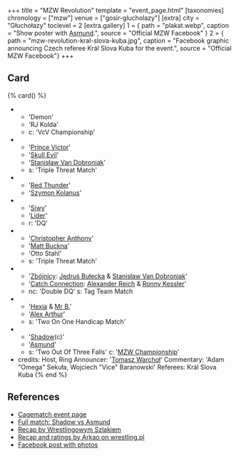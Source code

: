 +++
title = "MZW Revolution"
template = "event_page.html"
[taxonomies]
chronology = ["mzw"]
venue = ["gosir-glucholazy"]
[extra]
city = "Głuchołazy"
toclevel = 2
[extra.gallery]
1 = { path = "plakat.webp", caption = "Show poster with [Asmund](@/w/asmund.md).", source = "Official MZW Facebook" }
2 = { path = "mzw-revolution-kral-slova-kuba.jpg", caption = "Facebook graphic announcing Czech referee Král Slova Kuba for the event.", source = "Official MZW Facebook"}
+++

## Card

{% card() %}
- - 'Demon'
  - 'RJ Kolda'
  - c: 'VcV Championship'
- - '[Prince Victor](@/w/vic-golden.md)'
  - '[Skull Evil](@/w/skull-evil.md)'
  - '[Stanisław Van Dobroniak](@/w/stanislaw-van-dobroniak.md)'
  - s: 'Triple Threat Match'
- - '[Red Thunder](@/w/red-thunder.md)'
  - '[Szymon Kolanus](@/w/blue-thunder.md)'
- - '[Siwy](@/w/szymon-siwiec.md)'
  - '[Lider](@/w/lider.md)'
  - r: 'DQ'
- - '[Christopher Anthony](@/w/christopher-anthony.md)'
  - '[Matt Buckna](@/w/matt-buckna.md)'
  - 'Otto Stahl'
  - s: 'Triple Threat Match'
- - '[Zbójnicy](@/tt/zbojnicy.md): [Jędruś Bułecka](@/w/jedrus-bulecka.md) & [Stanisław Van Dobroniak](@/w/stanislaw-van-dobroniak.md)'
  - '[Catch Connection](@/tt/catch-connection.md): [Alexander Reich](@/w/alex-ace.md) & [Ronny Kessler](@/w/ronny-kessler.md)'
  - nc: 'Double DQ'
    s: Tag Team Match
- - '[Hexia](@/w/hexia.md) & [Mr B.](@/w/mr-b.md)'
  - '[Alex Arthur](@/w/alex-arthur.md)'
  - s: 'Two On One Handicap Match'
- - '[Shadow](@/w/shadow.md)(c)'
  - '[Asmund](@/w/asmund.md)'
  - s: 'Two Out Of Three Falls'
    c: '[MZW Championship](@/c/mzw-championship.md)'
- credits:
    Host, Ring Announcer: '[Tomasz Warchoł](@/w/tomasz-warchol.md)'
    Commentary: 'Adam "Omega" Sekuła, Wojciech "Vice" Baranowski'
    Referees: Král Slova Kuba
{% end %}

## References

* [Cagematch event page](https://www.cagematch.net/?id=1&nr=164685)
* [Full match: Shadow vs Asmund](https://youtu.be/lzLRJC9qII0)
* [Recap by Wrestlingowym Szlakiem](https://www.youtube.com/live/PCDYlxWbNQA)
* [Recap and ratings by Arkao on wrestling.pl](https://www.wrestling.pl/news-recenzja-vod-mzw-revolution.html)
* [Facebook post with photos](https://www.facebook.com/photo?fbid=914011792076381&set=a.911106232366937)
